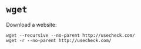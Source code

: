 # `wget`

Download a website:

	wget --recursive --no-parent http://usecheck.com/
	wget -r --no-parent http://usecheck.com/
